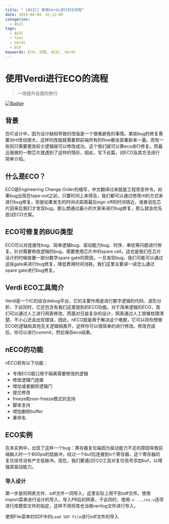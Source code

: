```yaml
---
title: " [ASIC] 使用Verdi进行ECO流程"
date: 2019-06-04　15:12:00
categories:
  - ASIC
tags:
  - ASIC
  - Tool
  - Verdi
  - ECO
keywords: ECO, 流程, ASIC, Verdi
---
```


# 使用Verdi进行ECO的流程

> 一场提升自我的旅行

[![Badge](https://img.shields.io/static/v1.svg?label=MyBlog&message=离场悲剧&color=<9cf>)](https://fpga1988.github.io)

## 背景
在IC设计中，因为设计缺陷导致的改版是一个很难避免的事情。某些bug的修复需要对rtl改动很大，这样的改版就需要把前端所有的flow都全部重新来一遍。而有一些则只需要更改较少逻辑就可以修改成功，这个我们就可以靠eco进行修复。而最近我做的一颗芯片就遇到了这样的情形，因此，写下此篇，对ECO及其方法进行简单介绍。


## 什么是ECO？
ECO是Engineering Change Order的缩写，中文翻译过来就是工程改变命令。如果bug出现在tape-out之前，只要时间上来得及，我们都可以通过修改rtl的方式来进行bug修复，但是如果发生的时间点距离最后sign off的时间很近，或者说在芯片回来后我们才发现bug，那么想通过最小的大家来进行bug修复，那么就会优先尝试ECO方案。

## ECO可修复的BUG类型
ECO可以对连接性bug、简单逻辑bug、驱动能力bug、时序、串扰等问题进行修复。针对需要修改逻辑的bug，需要使用芯片中的spare cell，这也是我们在芯片设计的时候放置一部分数字spare gate的原因，一旦发现bug，我们可能可以通过这些gate来进行bug修复，降低费用时间消耗。我们这里主要讲一讲怎么通过spare gate进行bug修复。

## Verdi ECO工具简介
Verdi是一个IC的综合debug平台，它的主要作用是进行数字逻辑的代码、波形分析，于此同时，它还包含有我们这里提到的ECO功能。对于简单逻辑的ECO，我们可以通过人工进行网表修改，而面对日益复杂的设计，网表通过人工很难梳理清楚，不小心还会出现错误，因此，nECO就是用于解决这个难题，它可以将你想做ECO的逻辑和其他无关逻辑隔离开，这样你可以很简单的进行修改。修改完成后，你可以进行commit，然后保存eco结果。

## nECO的功能
nECO具有以下功能：
- 专用ECO窗口用于隔离需要修改的逻辑
- 修改逻辑门连接
- 增加或者删除逻辑门
- 提交修改
- freeze和non-freeze模式的支持
- 脚本支持
- 增加删除buffer
- 重命名

## ECO实例
在本实例中，出现了这样一个bug：寄存器复位端因为驱动能力不足的原因导致前端输入时一个800ps的低脉冲，经过一个buf后连接到n个寄存器，这个寄存器的复位信号没有产生低脉冲。现在，我们要通过ECO工具对复位信号添加buf，以增强其驱动能力。

### 导入设计
第一步是将网表文件、sdf文件一同导入，这里实际上用不到sdf文件。使用import菜单进行设计的导入，导入PR后的网表，于此同时，使用`-v .../xx.v`选项进行库模型文件的指定，这样不用将库也当做verilog文件进行导入。

使用File菜单的SDF中的`Load SDF File`进行sdf文件的导入

### 
